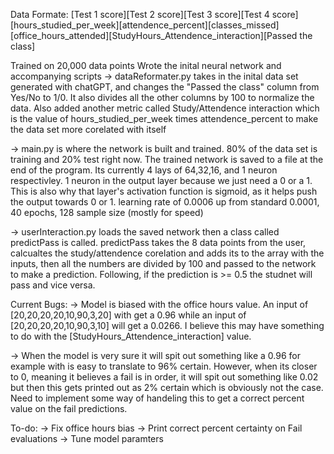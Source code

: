 Data Formate:
[Test 1 score][Test 2 score][Test 3 score][Test 4 score][hours_studied_per_week][attendence_percent][classes_missed][office_hours_attended][StudyHours_Attendence_interaction][Passed the class]

Trained on 20,000 data points
Wrote the inital neural network and accompanying scripts
-> dataReformater.py takes in the inital data set generated with chatGPT, and changes the "Passed the class" column from Yes/No to 1/0.
   It also divides all the other columns by 100 to normalize the data.
   Also added another metric called Study/Attendence interaction which is the value of hours_studied_per_week times attendence_percent to make the data set more corelated with itself

-> main.py is where the network is built and trained. 80% of the data set is training and 20% test right now. The trained network is saved to a file at the end of the program.
   Its currently 4 lays of 64,32,16, and 1 neuron respectivley. 1 neuron in the output layer because we just need a 0 or a 1. This is also why that layer's activation function is sigmoid, as it helps push the output towards 0 or 1.
   learning rate of 0.0006 up from standard 0.0001, 40 epochs, 128 sample size (mostly for speed)

-> userInteraction.py loads the saved network then a class called predictPass is called. predictPass takes the 8 data points from the user, calcualtes the study/attendence corelation and adds its to the array with the inputs,
   then all the numbers are divided by 100 and passed to the network to make a prediction. 
   Following, if the prediction is >= 0.5 the studnet will pass and vice versa.

Current Bugs:
-> Model is biased with the office hours value. An input of [20,20,20,20,10,90,3,20] with get a 0.96 while an input of [20,20,20,20,10,90,3,10] will get a 0.0266.
   I believe this may have something to do with the [StudyHours_Attendence_interaction] value. 

-> When the model is very sure it will spit out something like a 0.96 for example with is easy to translate to 96% certain. However, when its closer to 0, meaning 
   it believes a fail is in order, it will spit out something like 0.02 but then this gets printed out as 2% certain which is obviously not the case. Need to
   implement some way of handeling this to get a correct percent value on the fail predictions.

To-do:
-> Fix office hours bias
-> Print correct percent certainty on Fail evaluations
-> Tune model paramters
